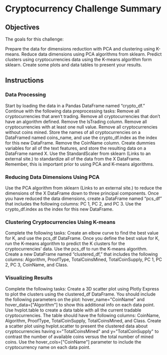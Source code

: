 # Cryptocurrency Challenge Summary
## Objectives 
The goals for this challenge: 

Prepare the data for dimensions reduction with PCA and clustering using K-means.
Reduce data dimensions using PCA algorithms from sklearn.
Predict clusters using cryptocurrencies data using the K-means algorithm form sklearn.
Create some plots and data tables to present your results.

## Instructions 
### Data Processing 
Start by loading the data in a Pandas DataFrame named “crypto_df.” Continue with the following data preprocessing tasks:
Remove all cryptocurrencies that aren’t trading. Remove all cryptocurrencies that don’t have an algorithm defined. Remove the IsTrading column. Remove all cryptocurrencies with at least one null value. Remove all cryptocurrencies without coins mined. Store the names of all cryptocurrencies on a DataFramed named coins_name, and use the crypto_df.index as the index for this new DataFrame. Remove the CoinName column. Create dummies variables for all of the text features, and store the resulting data on a DataFrame named X. Use the StandardScaler from sklearn (Links to an external site.) to standardize all of the data from the X DataFrame. Remember, this is important prior to using PCA and K-means algorithms.
### Reducing Data Dimensions Using PCA
Use the PCA algorithm from sklearn (Links to an external site.) to reduce the dimensions of the X DataFrame down to three principal components.
Once you have reduced the data dimensions, create a DataFrame named “pcs_df” that includes the following columns: PC 1, PC 2, and PC 3. Use the crypto_df.index as the index for this new DataFrame.
### Clustering Cryptocurrencies Using K-means
Complete the following tasks:
Create an elbow curve to find the best value for K, and use the pcs_df DataFrame.
Once you define the best value for K, run the K-means algorithm to predict the K clusters for the cryptocurrencies’ data. Use the pcs_df to run the K-means algorithm. Create a new DataFrame named “clustered_df,” that includes the following columns: Algorithm, ProofType, TotalCoinsMined, TotalCoinSupply, PC 1, PC 2, PC 3, CoinName, and Class. 
### Visualizing Results
Complete the following tasks:
Create a 3D scatter plot using Plotly Express to plot the clusters using the clustered_df DataFrame. You should include the following parameters on the plot: hover_name="CoinName" and hover_data=["Algorithm"] to show this additional info on each data point.
Use hvplot.table to create a data table with all the current tradable cryptocurrencies. The table should have the following columns: CoinName, Algorithm, ProofType, TotalCoinSupply, TotalCoinsMined, and Class.
Create a scatter plot using hvplot.scatter to present the clustered data about cryptocurrencies having x="TotalCoinsMined" and y="TotalCoinSupply" to contrast the number of available coins versus the total number of mined coins. Use the hover_cols=["CoinName"] parameter to include the cryptocurrency name on each data point.
